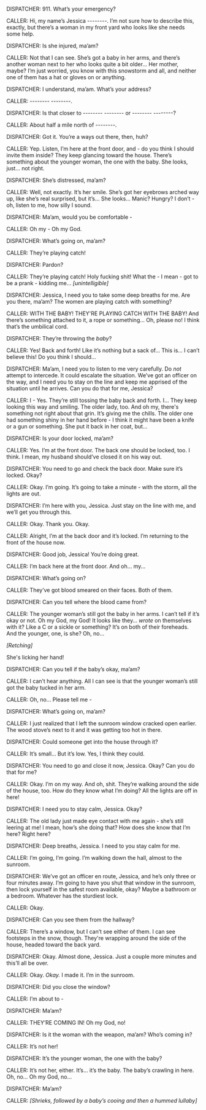 DISPATCHER: 911. What’s your emergency?

CALLER: Hi, my name’s Jessica --------. I’m not sure how to describe this, exactly, but there’s a woman in my front yard who looks like she needs some help.

DISPATCHER: Is she injured, ma’am?

CALLER: Not that I can see. She’s got a baby in her arms, and there’s another woman next to her who looks quite a bit older… Her mother, maybe? I’m just worried, you know with this snowstorm and all, and neither one of them has a hat or gloves on or anything.

DISPATCHER: I understand, ma’am. What’s your address?

CALLER: -------- --------.

DISPATCHER: Is that closer to -------- -------- or -------- --------?

CALLER: About half a mile north of --------.

DISPATCHER: Got it. You’re a ways out there, then, huh?

CALLER: Yep. Listen, I’m here at the front door, and - do you think I should invite them inside? They keep glancing toward the house. There’s something about the younger woman, the one with the baby. She looks, just… not right.

DISPATCHER: She’s distressed, ma’am?

CALLER: Well, not exactly. It’s her smile. She’s got her eyebrows arched way up, like she’s real surprised, but it’s… She looks… Manic? Hungry? I don’t - oh, listen to me, how silly I sound.

DISPATCHER: Ma’am, would you be comfortable -

CALLER: Oh my - Oh my God.

DISPATCHER: What’s going on, ma’am?

CALLER: They’re playing catch!

DISPATCHER: Pardon?

CALLER: They’re playing catch! Holy fucking shit! What the - I mean - got to be a prank - kidding me… *\[unintelligible\]*

DISPATCHER: Jessica, I need you to take some deep breaths for me. Are you there, ma’am? The women are playing catch with something?

CALLER: WITH THE BABY! THEY'RE PLAYING CATCH WITH THE BABY! And there’s something attached to it, a rope or something… Oh, please no! I think that’s the umbilical cord.

DISPATCHER: They’re throwing the *baby*?

CALLER: Yes! Back and forth! Like it’s nothing but a sack of… This is… I can’t believe this! Do you think I should…

DISPATCHER: Ma’am, I need you to listen to me very carefully. Do *not* attempt to intercede. It could escalate the situation. We’ve got an officer on the way, and I need you to stay on the line and keep me apprised of the situation until he arrives. Can you do that for me, Jessica?

CALLER: I - Yes. They’re still tossing the baby back and forth. I… They keep looking this way and smiling. The older lady, too. And oh my, there's something not right about that grin. It’s giving me the chills. The older one had something shiny in her hand before - I think it might have been a knife or a gun or something. She put it back in her coat, but…

DISPATCHER: Is your door locked, ma’am?

CALLER: Yes. I’m at the front door. The back one should be locked, too. I think. I mean, my husband should’ve closed it on his way out.

DISPATCHER: You need to go and check the back door. Make sure it’s locked. Okay?

CALLER: Okay. I’m going. It’s going to take a minute - with the storm, all the lights are out.

DISPATCHER: I’m here with you, Jessica. Just stay on the line with me, and we’ll get you through this.

CALLER: Okay. Thank you. Okay.

CALLER: Alright, I’m at the back door and it’s locked. I’m returning to the front of the house now.

DISPATCHER: Good job, Jessica! You’re doing great.

CALLER: I’m back here at the front door. And oh… my…

DISPATCHER: What’s going on?

CALLER: They’ve got blood smeared on their faces. Both of them.

DISPATCHER: Can you tell where the blood came from?

CALLER: The younger woman’s still got the baby in her arms. I can’t tell if it’s okay or not. Oh my God, my God! It looks like they… *wrote* on themselves with it? Like a C or a sickle or something? It’s on both of their foreheads. And the younger, one, is she? Oh, no...

*\[Retching\]*

She's licking her hand!

DISPATCHER: Can you tell if the baby’s okay, ma’am?

CALLER: I can’t hear anything. All I can see is that the younger woman’s still got the baby tucked in her arm.

CALLER: Oh, no… Please tell me -

DISPATCHER: What’s going on, ma’am?

CALLER: I just realized that I left the sunroom window cracked open earlier. The wood stove’s next to it and it was getting too hot in there.

DISPATCHER: Could someone get into the house through it?

CALLER: It’s small… But it’s low. Yes, I think they could.

DISPATCHER: You need to go and close it now, Jessica. Okay? Can you do that for me?

CALLER: Okay. I’m on my way. And oh, shit. They’re walking around the side of the house, too. How do they know what I’m doing? All the lights are off in here!

DISPATCHER: I need you to stay calm, Jessica. Okay?

CALLER: The old lady just made eye contact with me again - she’s still leering at me! I mean, how’s she doing that? How does she know that I’m here? Right here?

DISPATCHER: Deep breaths, Jessica. I need to you stay calm for me.

CALLER: I’m going, I’m going. I’m walking down the hall, almost to the sunroom.

DISPATCHER: We’ve got an officer en route, Jessica, and he’s only three or four minutes away. I’m going to have you shut that window in the sunroom, then lock yourself in the safest room available, okay? Maybe a bathroom or a bedroom. Whatever has the sturdiest lock.

CALLER: Okay.

DISPATCHER: Can you see them from the hallway?

CALLER: There’s a window, but I can’t see either of them. I can see footsteps in the snow, though. They're wrapping around the side of the house, headed toward the back yard.

DISPATCHER: Okay. Almost done, Jessica. Just a couple more minutes and this’ll all be over.

CALLER: Okay. *Okay.* I made it. I’m in the sunroom.

DISPATCHER: Did you close the window?

CALLER: I’m about to -

DISPATCHER: Ma’am?

CALLER: THEY’RE COMING IN! Oh my God, no!

DISPATCHER: Is it the woman with the weapon, ma’am? Who’s coming in?

CALLER: It’s not her!

DISPATCHER: It’s the younger woman, the one with the baby?

CALLER: It’s not her, either. It’s… it’s the baby. The baby’s crawling in here. Oh, no… Oh my God, no…

DISPATCHER: Ma’am?

CALLER: *\[Shrieks, followed by a baby’s cooing and then a hummed lullaby\]*